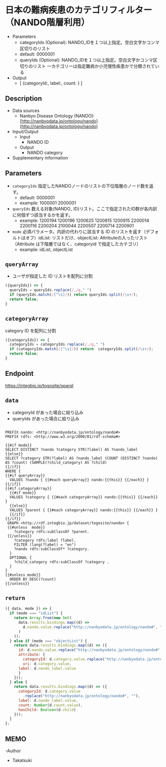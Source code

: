 # 日本の難病疾患のカテゴリフィルター（NANDO階層利用）

- Parameters
  - categoryIds (Optional): NANDO_IDを１つ以上指定。空白文字かコンマ区切りのリスト
   * default: 0000001
  - queryIds (Optional): NANDO_IDを１つ以上指定。空白文字かコンマ区切りのリスト
  一カテゴリーは指定難病か小児慢性疾患かで分類されている
- Output
  - [ {categoryId:, label:, count: } ]
  
## Description

- Data sources
    - Nanbyo Disease Ontology (NANDO):[http://nanbyodata.jp/ontology/nando](http://nanbyodata.jp/ontology/nando)
- Input/Output
     -  Input
        - NANDO ID
    - Output
        - NANDO category
- Supplementary information

## Parameters

* `categoryIds` 指定したNANDOノードのリストの下位階層のノード数を返す。
  * default: 0000001
  * example: 1000001 2000001
* `queryIds` 数える対象(NANDO_ ID)リスト。ここで指定されたID群が各内訳に何個ずつ該当するかを返す。
  * example: 1200194 1200196 1200625 1200815 1200915 2200014 2200116 2200204 2100044 2200507 2200714 2200901
* `mode` 必須パラメータ。内訳の代わりに該当する ID のリストを返す（デフォルトはオフ）idList: リストだけ、objectList: Attributeの入ったリスト（Attribute は下階層ではなく、categoryid で指定したカテゴリ）
    * example: idList, objectList
    
## `queryArray`
- ユーザが指定した ID リストを配列に分割

```javascript
({queryIds}) => {
  queryIds = queryIds.replace(/,/g," ")
  if (queryIds.match(/[^\s]/)) return queryIds.split(/\s+/);
  return false;
}
```

## `categoryArray`

category ID を配列に分割

```javascript
({categoryIds}) => {
  categoryIds = categoryIds.replace(/,/g," ")
  if (categoryIds.match(/[^\s]/)) return  categoryIds.split(/\s+/);
  return false;
}
```

## Endpoint

https://integbio.jp/togosite/sparql

## `data`
- categoryId があった場合に絞り込み
- queryIds があった場合に絞り込み
```sparql

PREFIX nando: <http://nanbyodata.jp/ontology/nando#>
PREFIX rdfs: <http://www.w3.org/2000/01/rdf-schema#>

{{#if mode}}
SELECT DISTINCT ?nando ?category STR(?label) AS ?nando_label
{{else}}
SELECT ?category STR(?label) AS ?nando_label (COUNT (DISTINCT ?nando) AS ?count) (SAMPLE(?child_category) AS ?child)
{{/if}}
WHERE {
{{#if queryArray}}
  VALUES ?nando { {{#each queryArray}} nando:{{this}} {{/each}} }
{{/if}}
{{#if categoryArray}}
  {{#if mode}}
  VALUES ?category { {{#each categoryArray}} nando:{{this}} {{/each}} }    
  {{else}}
  VALUES ?parent { {{#each categoryArray}} nando:{{this}} {{/each}} }
  {{/if}}
{{/if}}
 GRAPH <http://rdf.integbio.jp/dataset/togosite/nando> { 
 {{#unless  mode}}
    ?category rdfs:subClassOf ?parent.
 {{/unless}}
    ?category rdfs:label ?label.
    FILTER (lang(?label) = "en")
    ?nando rdfs:subClassOf* ?category.
  }
  OPTIONAL {
    ?child_category rdfs:subClassOf ?category .
  }
} 
{{#unless mode}}  
  ORDER BY DESC(?count)
{{/unless}}
```
## `return`

```javascript
({ data, mode }) => {
  if (mode === "idList") {
    return Array.from(new Set(
      data.results.bindings.map((d) =>
        d.nando.value.replace("http://nanbyodata.jp/ontology/nando#", "")
      )
    ));
  } else if (mode === "objectList") {
    return data.results.bindings.map((d) => ({
      id: d.nando.value.replace("http://nanbyodata.jp/ontology/nando#", ""),
      attribute: {
        categoryId: d.category.value.replace("http://nanbyodata.jp/ontology/nando#", ""),
        uri: d.category.value,
      label: d.nando_label.value
      }
    }));
  } else {
    return data.results.bindings.map((d) => ({
      categoryId: d.category.value
        .replace("http://nanbyodata.jp/ontology/nando#", ""),
      label: d.nando_label.value,
      count: Number(d.count.value),
      hasChild: Boolean(d.child)
    }));
  }
};
```


## MEMO
-Author
 - Takatsuki